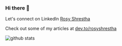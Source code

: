 ### Hi there 👋

Let's connect on LinkedIn [Rosy Shrestha](https://www.linkedin.com/in/rosyshrestha/) 

Check out some of my articles at [dev.to/rosyshrestha](https://dev.to/rosyshrestha)

![github stats](https://github-readme-stats.vercel.app/api?username=shrestharosy)

<!--
**shrestharosy/shrestharosy** is a ✨ _special_ ✨ repository because its `README.md` (this file) appears on your GitHub profile.

Here are some ideas to get you started:

- 🔭 I’m currently working on ...
- 🌱 I’m currently learning ...
- 👯 I’m looking to collaborate on ...
- 🤔 I’m looking for help with ...
- 💬 Ask me about ...
- 📫 How to reach me: ...
- 😄 Pronouns: ...
- ⚡ Fun fact: ...
-->
